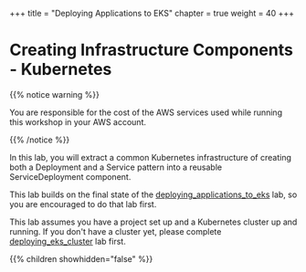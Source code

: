+++
title = "Deploying Applications to EKS"
chapter = true
weight = 40
+++

# Creating Infrastructure Components - Kubernetes

{{% notice warning %}}<p> You are responsible for the cost of the AWS services used while running this workshop in your AWS account.</p> {{% /notice %}}

In this lab, you will extract a common Kubernetes infrastructure of creating both a Deployment and a Service pattern into a reusable ServiceDeployment component.

This lab builds on the final state of the [deploying_applications_to_eks](../40_deploying_applications_to_eks.html) lab, so you are encouraged to do that lab first.

This lab assumes you have a project set up and a Kubernetes cluster up and running. If you don't have a cluster yet, please
complete [deploying_eks_cluster](./30_deploying_eks_cluster.html) lab first.

{{% children showhidden="false" %}}
